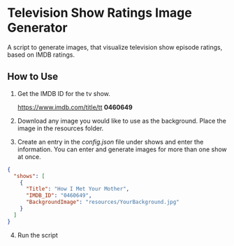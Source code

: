# Television Show Ratings Image Generator
A script to generate images, that visualize television show episode ratings, based on IMDB ratings.

## How to Use

1. Get the IMDB ID for the tv show.

    https://www.imdb.com/title/tt **0460649**
2. Download any image you would like to use as the background. Place the image in the resources folder.

3. Create an entry in the _config.json_ file under shows and enter the information.
You can enter and generate images for more than one show at once.

```json
{
  "shows": [
    {
      "Title": "How I Met Your Mother",
      "IMDB_ID": "0460649",
      "BackgroundImage": "resources/YourBackground.jpg"
    }
  ]
}
```

4. Run the script
